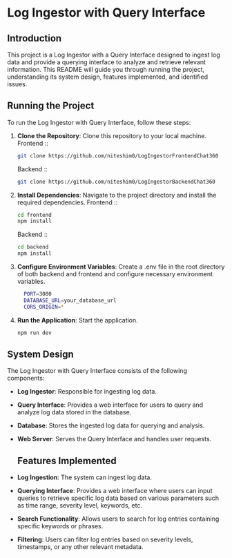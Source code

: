 # Log Ingestor with Query Interface

## Introduction

This project is a Log Ingestor with a Query Interface designed to ingest log data  and provide a querying interface to analyze and retrieve relevant information. This README will guide you through running the project, understanding its system design, features implemented, and identified issues.

## Running the Project

To run the Log Ingestor with Query Interface, follow these steps:

1. **Clone the Repository**: Clone this repository to your local machine.
   Frontend ::

   ```bash
   git clone https://github.com/niteshim0/LogIngestorFrontendChat360
   ```
   Backend ::
    ```bash
   git clone https://github.com/niteshim0/LogIngestorBackendChat360
   ```

2. **Install Dependencies**: Navigate to the project directory and install the required dependencies.
   Frontend ::

   ```bash
   cd frontend
   npm install
   ```
   Backend ::
    ```bash
   cd backend
   npm install
   ```

 3. **Configure Environment Variables**: Create a .env file in the root directory of both backend and frontend and configure necessary environment variables.
     ```bash
       PORT=3000
       DATABASE_URL=your_database_url
       CORS_ORIGIN=*
     ```

  4. **Run the Application**: Start the application.
     ```bash
     npm run dev
     ```

  ## System Design

The Log Ingestor with Query Interface consists of the following components:

- **Log Ingestor**: Responsible for ingesting log data.

- **Query Interface**: Provides a web interface for users to query and analyze log data stored in the database.

- **Database**: Stores the ingested log data for querying and analysis.

- **Web Server**: Serves the Query Interface and handles user requests.

  ## Features Implemented

- **Log Ingestion**: The system can ingest log data.
  
- **Querying Interface**: Provides a web interface where users can input queries to retrieve specific log data based on various parameters such as time range, severity level, keywords, etc.
  
- **Search Functionality**: Allows users to search for log entries containing specific keywords or phrases.
  
- **Filtering**: Users can filter log entries based on severity levels, timestamps, or any other relevant metadata.
  


   




